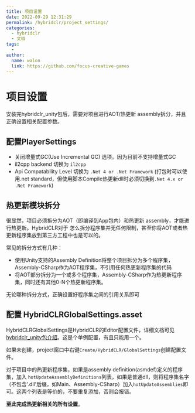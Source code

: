 ```yaml
---
title: 项目设置
date: 2022-09-29 12:31:29
permalink: /hybridclr/project_settings/
categories:
  - hybridclr
  - 文档
tags:
  - 
author: 
  name: walon
  link: https://github.com/focus-creative-games
---
```


# 项目设置

安装完hybridclr_unity包后，需要对项目进行AOT/热更新 assembly拆分，并且正确设置相关配置参数。

## 配置PlayerSettings

- 关闭增量式GC(Use Incremental GC) 选项。因为目前不支持增量式GC
- il2cpp backend 切换为 `il2cpp`
- Api Compatability Level 切换为 `.Net 4 or .Net Framework` (打包时可以使用.net standard，但使用脚本Compile热更新dll时必须切换到`.Net 4.x or .Net Framework`)

## 热更新模块拆分

很显然，项目必须拆分为AOT（即编译到App包内）和热更新 assembly，才能进行热更新。HybridCLR对于
怎么拆分程序集并无任何限制，甚至你将AOT或者热更新程序集放到第三方工程中也是可以的。

常见的拆分方式有几种：

- 使用Unity支持的Assembly Definition将整个项目拆分为多个程序集，Assembly-CSharp作为AOT程序集，不引用任何热更新程序集的代码
- 将AOT部分拆分为一个或多个程序集，Assembly-CSharp作为热更新程序集，同时还有其他0-N个热更新程序集。

无论哪种拆分方式，正确设置好程序集之间的引用关系即可

## 配置 HybridCLRGlobalSettings.asset

HybridCLRGlobalSettings是HybridCLR的Editor配置文件，详细文档可见 [hybridclr_unity包介绍](/hybridclr/hybridclr_unity/)。这是个单例配置，有且只能用一个。

如果未创建，project窗口中右键`Create/HybridCLR/GlobalSettings`创建配置文件。

对于项目中的热更新程序集，如果是assembly definition(asmdef)定义的程序集，加入
`hotUpdateAssemblyDefinitions`列表，如果是普通dll，则将程序集名字（不包含'.dll'后缀，如Main、Assembly-CSharp）加入`hotUpdateAssemblies`即可。这两个列表是等价的，不要重复添加，否则会报错。

**至此完成热更新相关的所有设置**。
